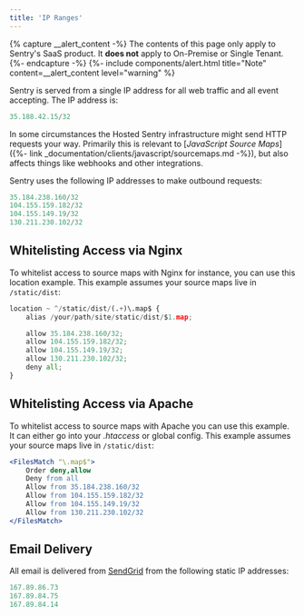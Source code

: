 ```yaml
---
title: 'IP Ranges'
---
```


{% capture __alert_content -%}
The contents of this page only apply to Sentry's SaaS product. It **does not** apply to On-Premise or Single Tenant.
{%- endcapture -%}
{%- include components/alert.html
    title="Note"
    content=__alert_content
    level="warning"
%}

Sentry is served from a single IP address for all web traffic and all event accepting. The IP address is:

```python
35.188.42.15/32
```

In some circumstances the Hosted Sentry infrastructure might send HTTP requests your way. Primarily this is relevant to [_JavaScript Source Maps_]({%- link _documentation/clients/javascript/sourcemaps.md -%}), but also affects things like webhooks and other integrations.

Sentry uses the following IP addresses to make outbound requests:

```python
35.184.238.160/32
104.155.159.182/32
104.155.149.19/32
130.211.230.102/32
```

## Whitelisting Access via Nginx

To whitelist access to source maps with Nginx for instance, you can use this location example. This example assumes your source maps live in `/static/dist`:

```python
location ~ ^/static/dist/(.+)\.map$ {
    alias /your/path/site/static/dist/$1.map;

    allow 35.184.238.160/32;
    allow 104.155.159.182/32;
    allow 104.155.149.19/32;
    allow 130.211.230.102/32;
    deny all;
}
```

## Whitelisting Access via Apache

To whitelist access to source maps with Apache you can use this example. It can either go into your _.htaccess_ or global config. This example assumes your source maps live in `/static/dist`:

```apache
<FilesMatch "\.map$">
    Order deny,allow
    Deny from all
    Allow from 35.184.238.160/32
    Allow from 104.155.159.182/32
    Allow from 104.155.149.19/32
    Allow from 130.211.230.102/32
</FilesMatch>
```

## Email Delivery

All email is delivered from [SendGrid](https://sendgrid.com/) from the following static IP addresses:

```python
167.89.86.73
167.89.84.75
167.89.84.14
```
